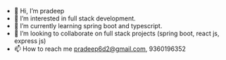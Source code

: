 - 👋 Hi, I’m pradeep
- 👀 I’m interested in full stack development.
- 🌱 I’m currently learning spring boot and typescript.
- 💞️ I’m looking to collaborate on full stack projects (spring boot, react js, express js)
- 📫 How to reach me pradeep6d2@gmail.com, 9360196352

<!---
pradeepdedsec/pradeepdedsec is a ✨ special ✨ repository because its `README.md` (this file) appears on your GitHub profile.
You can click the Preview link to take a look at your changes.
--->
